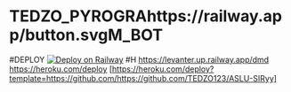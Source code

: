 # TEDZO_PYROGRAhttps://railway.app/button.svgM_BOT




#DEPLOY
[![Deploy on Railway](https://railway.app/button.svg)](https://railway.app/new/template/JZhyVS?referralCode=8vZ0_D)
#H
https://levanter.up.railway.app/dmd
https://heroku.com/deploy
[https://heroku.com/deploy?template=https://github.com/https://github.com/TEDZO123/ASLU-SIRyy]
